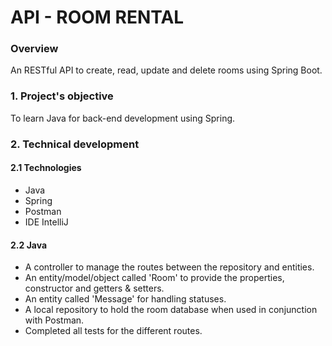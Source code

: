 # API - ROOM RENTAL

### Overview
An RESTful API to create, read, update and delete rooms using Spring Boot.

### 1. Project's objective
To learn Java for back-end development using Spring.

### 2. Technical development

#### 2.1 Technologies
- Java
- Spring
- Postman
- IDE IntelliJ

#### 2.2 Java
- A controller to manage the routes between the repository and entities.
- An entity/model/object called 'Room' to provide the properties, constructor and getters & setters.
- An entity called 'Message' for handling statuses.
- A local repository to hold the room database when used in conjunction with Postman.
- Completed all tests for the different routes.